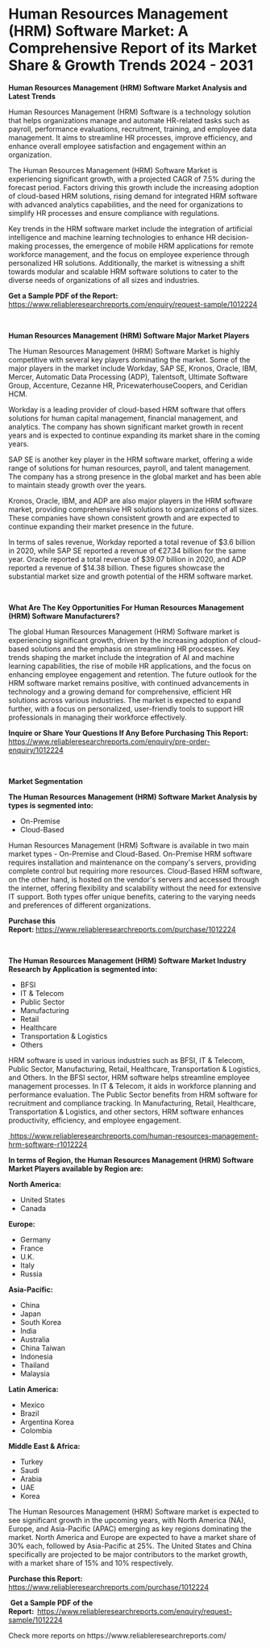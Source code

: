 <p><h1>Human Resources Management (HRM) Software Market: A Comprehensive Report of its Market Share & Growth Trends 2024 - 2031</h1></p><p><strong>Human Resources Management (HRM) Software Market Analysis and Latest Trends</strong></p>
<p><p>Human Resources Management (HRM) Software is a technology solution that helps organizations manage and automate HR-related tasks such as payroll, performance evaluations, recruitment, training, and employee data management. It aims to streamline HR processes, improve efficiency, and enhance overall employee satisfaction and engagement within an organization.</p><p>The Human Resources Management (HRM) Software Market is experiencing significant growth, with a projected CAGR of 7.5% during the forecast period. Factors driving this growth include the increasing adoption of cloud-based HRM solutions, rising demand for integrated HRM software with advanced analytics capabilities, and the need for organizations to simplify HR processes and ensure compliance with regulations.</p><p>Key trends in the HRM software market include the integration of artificial intelligence and machine learning technologies to enhance HR decision-making processes, the emergence of mobile HRM applications for remote workforce management, and the focus on employee experience through personalized HR solutions. Additionally, the market is witnessing a shift towards modular and scalable HRM software solutions to cater to the diverse needs of organizations of all sizes and industries.</p></p>
<p><strong>Get a Sample PDF of the Report:&nbsp;</strong> <a href="https://www.reliableresearchreports.com/enquiry/request-sample/1012224">https://www.reliableresearchreports.com/enquiry/request-sample/1012224</a></p>
<p>&nbsp;</p>
<p><strong>Human Resources Management (HRM) Software Major Market Players</strong></p>
<p><p>The Human Resources Management (HRM) Software Market is highly competitive with several key players dominating the market. Some of the major players in the market include Workday, SAP SE, Kronos, Oracle, IBM, Mercer, Automatic Data Processing (ADP), Talentsoft, Ultimate Software Group, Accenture, Cezanne HR, PricewaterhouseCoopers, and Ceridian HCM.</p><p>Workday is a leading provider of cloud-based HRM software that offers solutions for human capital management, financial management, and analytics. The company has shown significant market growth in recent years and is expected to continue expanding its market share in the coming years.</p><p>SAP SE is another key player in the HRM software market, offering a wide range of solutions for human resources, payroll, and talent management. The company has a strong presence in the global market and has been able to maintain steady growth over the years.</p><p>Kronos, Oracle, IBM, and ADP are also major players in the HRM software market, providing comprehensive HR solutions to organizations of all sizes. These companies have shown consistent growth and are expected to continue expanding their market presence in the future.</p><p>In terms of sales revenue, Workday reported a total revenue of $3.6 billion in 2020, while SAP SE reported a revenue of €27.34 billion for the same year. Oracle reported a total revenue of $39.07 billion in 2020, and ADP reported a revenue of $14.38 billion. These figures showcase the substantial market size and growth potential of the HRM software market.</p></p>
<p>&nbsp;</p>
<p><strong>What Are The Key Opportunities For Human Resources Management (HRM) Software Manufacturers?</strong></p>
<p><p>The global Human Resources Management (HRM) Software market is experiencing significant growth, driven by the increasing adoption of cloud-based solutions and the emphasis on streamlining HR processes. Key trends shaping the market include the integration of AI and machine learning capabilities, the rise of mobile HR applications, and the focus on enhancing employee engagement and retention. The future outlook for the HRM software market remains positive, with continued advancements in technology and a growing demand for comprehensive, efficient HR solutions across various industries. The market is expected to expand further, with a focus on personalized, user-friendly tools to support HR professionals in managing their workforce effectively.</p></p>
<p><strong>Inquire or Share Your Questions If Any Before Purchasing This Report:</strong> <a href="https://www.reliableresearchreports.com/enquiry/pre-order-enquiry/1012224">https://www.reliableresearchreports.com/enquiry/pre-order-enquiry/1012224</a></p>
<p>&nbsp;</p>
<p><strong>Market Segmentation</strong></p>
<p><strong>The Human Resources Management (HRM) Software Market Analysis by types is segmented into:</strong></p>
<p><ul><li>On-Premise</li><li>Cloud-Based</li></ul></p>
<p><p>Human Resources Management (HRM) Software is available in two main market types - On-Premise and Cloud-Based. On-Premise HRM software requires installation and maintenance on the company's servers, providing complete control but requiring more resources. Cloud-Based HRM software, on the other hand, is hosted on the vendor's servers and accessed through the internet, offering flexibility and scalability without the need for extensive IT support. Both types offer unique benefits, catering to the varying needs and preferences of different organizations.</p></p>
<p><strong>Purchase this Report:&nbsp;</strong><a href="https://www.reliableresearchreports.com/purchase/1012224">https://www.reliableresearchreports.com/purchase/1012224</a></p>
<p>&nbsp;</p>
<p><strong>The Human Resources Management (HRM) Software Market Industry Research by Application is segmented into:</strong></p>
<p><ul><li>BFSI</li><li>IT & Telecom</li><li>Public Sector</li><li>Manufacturing</li><li>Retail</li><li>Healthcare</li><li>Transportation & Logistics</li><li>Others</li></ul></p>
<p><p>HRM software is used in various industries such as BFSI, IT & Telecom, Public Sector, Manufacturing, Retail, Healthcare, Transportation & Logistics, and Others. In the BFSI sector, HRM software helps streamline employee management processes. In IT & Telecom, it aids in workforce planning and performance evaluation. The Public Sector benefits from HRM software for recruitment and compliance tracking. In Manufacturing, Retail, Healthcare, Transportation & Logistics, and other sectors, HRM software enhances productivity, efficiency, and employee engagement.</p></p>
<p><a href="https://www.reliableresearchreports.com/human-resources-management-hrm-software-r1012224">&nbsp;https://www.reliableresearchreports.com/human-resources-management-hrm-software-r1012224</a></p>
<p><strong>In terms of Region, the Human Resources Management (HRM) Software Market Players available by Region are:</strong></p>
<p>
    <p> <strong> North America: </strong>
        <ul>
            <li>United States</li>
            <li>Canada</li>
        </ul>
        </p> 
    <p> <strong> Europe: </strong>
        <ul>
            <li>Germany</li>
            <li>France</li>
            <li>U.K.</li>
            <li>Italy</li>
            <li>Russia</li>
        </ul>
        </p> 
    <p> <strong> Asia-Pacific: </strong>
        <ul>
            <li>China</li>
            <li>Japan</li>
            <li>South Korea</li>
            <li>India</li>
            <li>Australia</li>
            <li>China Taiwan</li>
            <li>Indonesia</li>
            <li>Thailand</li>
            <li>Malaysia</li>
        </ul>
        </p> 
    <p> <strong> Latin America: </strong>
        <ul>
            <li>Mexico</li>
            <li>Brazil</li>
            <li>Argentina Korea</li>
            <li>Colombia</li>
        </ul>
        </p> 
    <p> <strong> Middle East & Africa: </strong>
        <ul>
            <li>Turkey</li>
            <li>Saudi</li>
            <li>Arabia</li>
            <li>UAE</li>
            <li>Korea</li>
        </ul>
    </p>
    </p>
<p><p>The Human Resources Management (HRM) Software market is expected to see significant growth in the upcoming years, with North America (NA), Europe, and Asia-Pacific (APAC) emerging as key regions dominating the market. North America and Europe are expected to have a market share of 30% each, followed by Asia-Pacific at 25%. The United States and China specifically are projected to be major contributors to the market growth, with a market share of 15% and 10% respectively.</p></p>
<p><strong>Purchase this Report: </strong><a href="https://www.reliableresearchreports.com/purchase/1012224">https://www.reliableresearchreports.com/purchase/1012224</a></p>
<p>&nbsp;<strong>Get a Sample PDF of the Report:&nbsp;&nbsp;</strong><a href="https://www.reliableresearchreports.com/enquiry/request-sample/1012224">https://www.reliableresearchreports.com/enquiry/request-sample/1012224</a></p>
<p><strong></strong></p>
<p>Check more reports on https://www.reliableresearchreports.com/</p>